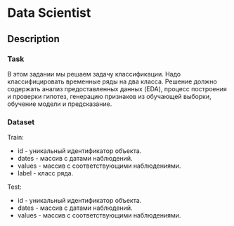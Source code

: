 # Data Scientist

## Description

### Task

В этом задании мы решаем задачу классификации. Надо классифицировать временные ряды на два класса. Решение должно содержать анализ предоставленных данных (EDA), процесс построения и проверки гипотез, генерацию признаков из обучающей выборки, обучение модели и предсказание.

### Dataset

Train:

* id - уникальный идентификатор объекта.
* dates - массив с датами наблюдений.
* values - массив с соответствующими наблюдениями.
* label - класс ряда.

Test: 

* id - уникальный идентификатор объекта.
* dates - массив с датами наблюдений.
* values - массив с соответствующими наблюдениями.
